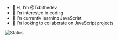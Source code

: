 - 👋 Hi, I’m @Tobithedev
- 👀 I’m interested in coding
- 🌱 I’m currently learning JavaScript
- 💞️ I’m looking to collaborate on JavaScript projects

![Statics](https://github-readme-stats.vercel.app/api?username=Tobithedev)
<!---
Tobithedev/Tobithedev is a ✨ special ✨ repository because its `README.md` (this file) appears on your GitHub profile.
You can click the Preview link to take a look at your changes.
--->
